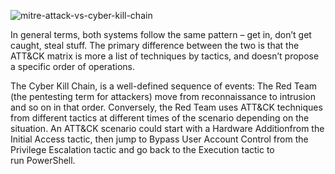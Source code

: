 ![mitre-attack-vs-cyber-kill-chain](https://github.com/AyoubHub212/AYOUB-SEC/assets/136107596/317bae38-b57d-4c22-bf70-0d4f063f8c0f)


In general terms, both systems follow the same pattern – get in, don’t get caught, steal stuff. The primary difference between the two is that the ATT&CK matrix is more a list of techniques by tactics, and doesn’t propose a specific order of operations.

The Cyber Kill Chain, is a well-defined sequence of events: The Red Team (the pentesting term for attackers) move from reconnaissance to intrusion and so on in that order. Conversely, the Red Team uses ATT&CK techniques from different tactics at different times of the scenario depending on the situation. An ATT&CK scenario could start with a Hardware Additionfrom the Initial Access tactic, then jump to Bypass User Account Control from the Privilege Escalation tactic and go back to the Execution tactic to run PowerShell.
